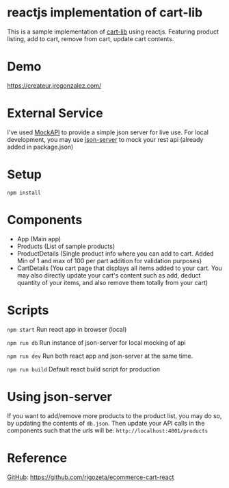 # reactjs implementation of cart-lib
This is a sample implementation of [cart-lib](https://github.com/rigozeta/cart-lib) using reactjs. Featuring product listing, add to cart, remove from cart, update cart contents.

# Demo
https://createur.jrcgonzalez.com/

# External Service
I've used [MockAPI](https://mockapi.io/) to provide a simple json server for live use.
For local development, you may use [json-server](https://www.npmjs.com/package/json-server) to mock your rest api (already added in package.json)

# Setup
```npm install```

# Components
- App (Main app)
- Products (List of sample products)
- ProductDetails (Single product info where you can add to cart. Added Min of 1 and max of 100 per part addition for validation purposes)
- CartDetails (You cart page that displays all items added to your cart. You may also directly update your cart's content such as add, deduct quantity of your items, and also remove them totally from your cart)

# Scripts
```npm start```
Run react app in browser (local)

```npm run db```
Run instance of json-server for local mocking of api

```npm run dev```
Run both react app and json-server at the same time.

```npm run build```
Default react build script for production

# Using json-server
If you want to add/remove more products to the product list, you may do so, by updating the contents of `db.json`.
Then update your API calls in the components such that the urls will be: `http://localhost:4001/products`

# Reference
[GitHub](https://github.com/rigozeta/ecommerce-cart-react): https://github.com/rigozeta/ecommerce-cart-react
